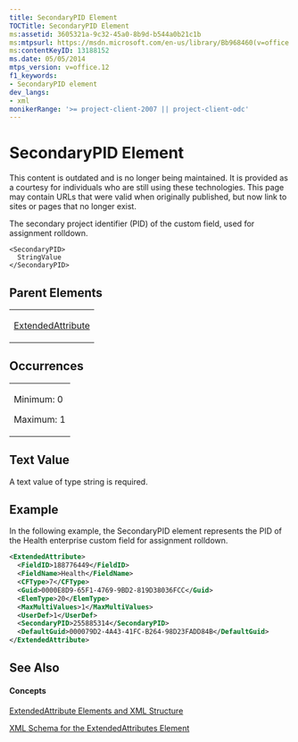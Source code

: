 ```yaml
---
title: SecondaryPID Element
TOCTitle: SecondaryPID Element
ms:assetid: 3605321a-9c32-45a0-8b9d-b544a0b21c1b
ms:mtpsurl: https://msdn.microsoft.com/en-us/library/Bb968460(v=office.12)
ms:contentKeyID: 13188152
ms.date: 05/05/2014
mtps_version: v=office.12
f1_keywords:
- SecondaryPID element
dev_langs:
- xml
monikerRange: '>= project-client-2007 || project-client-odc'
---
```


# SecondaryPID Element

This content is outdated and is no longer being maintained. It is provided as a courtesy for individuals who are still using these technologies. This page may contain URLs that were valid when originally published, but now link to sites or pages that no longer exist.

The secondary project identifier (PID) of the custom field, used for assignment rolldown.

    <SecondaryPID>
      StringValue
    </SecondaryPID>

## Parent Elements

<table>
<colgroup>
<col style="width: 100%" />
</colgroup>
<tbody>
<tr class="odd">
<td><p><a href="bb968669(v=office.12).md">ExtendedAttribute</a></p></td>
</tr>
</tbody>
</table>

## Occurrences

<table>
<colgroup>
<col style="width: 100%" />
</colgroup>
<tbody>
<tr class="odd">
<td><p>Minimum: 0</p>
<p>Maximum: 1</p></td>
</tr>
</tbody>
</table>

## Text Value

A text value of type string is required.

## Example

In the following example, the SecondaryPID element represents the PID of the Health enterprise custom field for assignment rolldown.

``` xml
<ExtendedAttribute>
  <FieldID>188776449</FieldID>
  <FieldName>Health</FieldName>
  <CFType>7</CFType>
  <Guid>0000E8D9-65F1-4769-9BD2-819D38036FCC</Guid>
  <ElemType>20</ElemType>
  <MaxMultiValues>1</MaxMultiValues>
  <UserDef>1</UserDef>
  <SecondaryPID>255885314</SecondaryPID>
  <DefaultGuid>000079D2-4A43-41FC-B264-98D23FADD84B</DefaultGuid>
</ExtendedAttribute>
```

## See Also

#### Concepts

[ExtendedAttribute Elements and XML Structure](bb968579\(v=office.12\).md)

[XML Schema for the ExtendedAttributes Element](bb968705\(v=office.12\).md)

